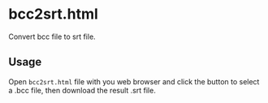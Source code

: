# bcc2srt.html

 Convert bcc file to srt file.

## Usage

 Open `bcc2srt.html` file with you web browser and click the button to select a .bcc file, then download the result .srt file.
